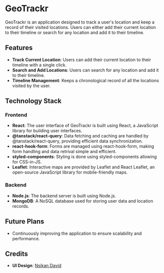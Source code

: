 # GeoTrackr

GeoTrackr is an application designed to track a user's location and keep a record of their visited locations. Users can either add their current location to their timeline or search for any location and add it to their timeline.

## Features

- **Track Current Location**: Users can add their current location to their timeline with a single click.
- **Search and Add Locations**: Users can search for any location and add it to their timeline.
- **Timeline Management**: Keeps a chronological record of all the locations visited by the user.

## Technology Stack

### Frontend

- **React**: The user interface of GeoTrackr is built using React, a JavaScript library for building user interfaces.
- **@tanstack/react-query**: Data fetching and caching are handled by @tanstack/react-query, providing efficient data synchronization.
- **react-hook-form**: Forms are managed using react-hook-form, making form handling and data retrival simple and efficient.
- **styled-components**: Styling is done using styled-components allowing for CSS-in-JS.
- **Leaflet**: Interactive maps are provided by Leaflet and React Leaflet, an open-source JavaScript library for mobile-friendly maps.

### Backend

- **Node.js**: The backend server is built using Node.js.
- **MongoDB**: A NoSQL database used for storing user data and location records.

## Future Plans

- Continuously improving the application to ensure scalability and performance.

## Credits

- **UI Design**: [Nsikan David](https://www.github.com/Daviddix)
